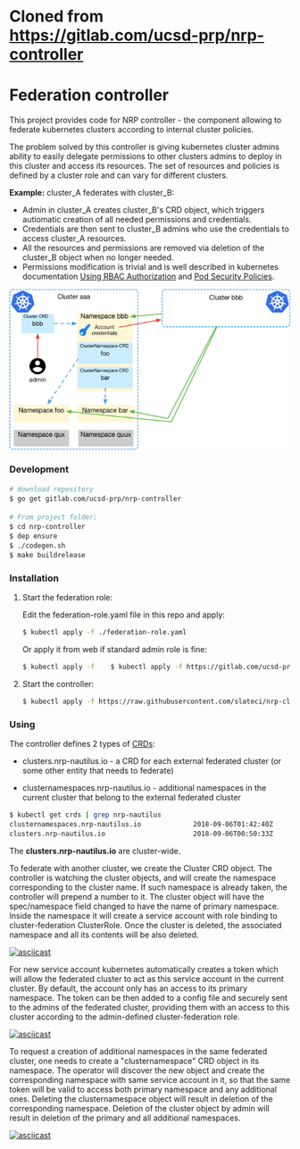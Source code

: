 # Cloned from https://gitlab.com/ucsd-prp/nrp-controller 

# Federation controller

This project provides code for NRP controller - the component allowing to federate kubernetes clusters according to internal cluster policies.

The problem solved by this controller is giving kubernetes cluster admins ability to easily delegate permissions to other clusters admins to deploy in this cluster and access its resources. The set of resources and policies is defined by a cluster role and can vary for different clusters.

**Example:** cluster_A federates with cluster_B:

* Admin in cluster_A creates cluster_B's CRD object, which triggers autiomatic creation of all needed permissions and credentials.
* Credentials are then sent to cluster_B admins who use the credentials to access cluster_A resources. 
* All the resources and permissions are removed via deletion of the cluster_B object when no longer needed. 
* Permissions modification is trivial and is well described in kubernetes documentation [Using RBAC Authorization](https://kubernetes.io/docs/reference/access-authn-authz/rbac/) and [Pod Security Policies](https://kubernetes.io/docs/concepts/policy/pod-security-policy/).

![diagram](Federation.png)

### Development

```bash
# download repository
$ go get gitlab.com/ucsd-prp/nrp-controller

# From project folder:
$ cd nrp-controller
$ dep ensure
$ ./codegen.sh
$ make buildrelease
```

### Installation

1. Start the federation role: 
   
   Edit the federation-role.yaml file in this repo and apply:
   ```bash
   $ kubectl apply -f ./federation-role.yaml
   ```

   Or apply it from web if standard admin role is fine:

   ```bash
   $ kubectl apply -f    $ kubectl apply -f https://gitlab.com/ucsd-prp/nrp-controller/raw/master/federation-role.yaml

   ```

2. Start the controller:

   ```bash
   $ kubectl apply -f https://raw.githubusercontent.com/slateci/nrp-clone/main/deploy.yaml
   ```

### Using

The controller defines 2 types of [CRDs](https://kubernetes.io/docs/concepts/extend-kubernetes/api-extension/custom-resources/): 

* clusters.nrp-nautilus.io - a CRD for each external federated cluster (or some other entity that needs to federate)

* clusternamespaces.nrp-nautilus.io - additional namespaces in the current cluster that belong to the external federated cluster

```bash
$ kubectl get crds | grep nrp-nautilus
clusternamespaces.nrp-nautilus.io             2018-09-06T01:42:40Z
clusters.nrp-nautilus.io                      2018-09-06T00:50:33Z
```

The **clusters.nrp-nautilus.io** are cluster-wide.

To federate with another cluster, we create the Cluster CRD object. The controller is watching the cluster objects, and will create the namespace corresponding to the cluster name. If such namespace is already taken, the controller will prepend a number to it. The cluster object will have the spec/namespace field changed to have the name of primary namespace. Inside the namespace it will create a service account with role binding to cluster-federation ClusterRole. Once the cluster is deleted, the associated namespace and all its contents will be also deleted.

[![asciicast](https://asciinema.org/a/BWXytQziditkuW0jAR4reGonx.png)](https://asciinema.org/a/BWXytQziditkuW0jAR4reGonx)

For new service account kubernetes automatically creates a token which will allow the federated cluster to act as this service account in the current cluster. By default, the account only has an access to its primary namespace. The token can be then added to a config file and securely sent to the admins of the federated cluster, providing them with an access to this cluster according to the admin-defined cluster-federation role.

[![asciicast](https://asciinema.org/a/ZYIPVyFwqC3SkhnNNMBUmJsdI.png)](https://asciinema.org/a/ZYIPVyFwqC3SkhnNNMBUmJsdI)

To request a creation of additional namespaces in the same federated cluster, one needs to create a "clusternamespace" CRD object in its namespace. The operator will discover the new object and create the corresponding namespace with same service account in it, so that the same token will be valid to access both primary namespace and any additional ones. Deleting the clusternamespace object will result in deletion of the corresponding namespace. Deletion of the cluster object by admin will result in deletion of the primary and all additional namespaces.

[![asciicast](https://asciinema.org/a/l7pwo4kXPV4XcWYoGfNlAUEat.png)](https://asciinema.org/a/l7pwo4kXPV4XcWYoGfNlAUEat)


